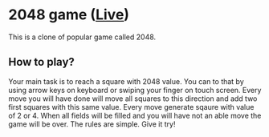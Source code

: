 # 2048 game ([Live](https://2048skkj.netlify.app/))

This is a clone of popular game called 2048. 

## How to play?

Your main task is to reach a square with 2048 value. You can to that by using arrow keys on keyboard or swiping your finger on touch screen. Every move you will have done will move all squares to this direction and add two first squares with this same value. Every move generate sqaure with value of 2 or 4. When all fields will be filled and you will have not an able move the game will be over. The rules are simple. Give it try!
